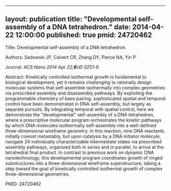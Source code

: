 
---
layout: publication
title:  "Developmental self-assembly of a DNA tetrahedron."
date:   2014-04-22 12:00:00
published: true
pmid: 24720462
---

Title: Developmental self-assembly of a DNA tetrahedron.

Authors: Sadowski JP, Calvert CR, Zhang DY, Pierce NA, Yin P

Journal: *ACS Nano 2014 Apr 22;**8**(4):3251-9*

Abstract: Kinetically controlled isothermal growth is fundamental to biological development, yet it remains challenging to rationally design molecular systems that self-assemble isothermally into complex geometries via prescribed assembly and disassembly pathways. By exploiting the programmable chemistry of base pairing, sophisticated spatial and temporal control have been demonstrated in DNA self-assembly, but largely as separate pursuits. By integrating temporal with spatial control, here we demonstrate the "developmental" self-assembly of a DNA tetrahedron, where a prescriptive molecular program orchestrates the kinetic pathways by which DNA molecules isothermally self-assemble into a well-defined three-dimensional wireframe geometry. In this reaction, nine DNA reactants initially coexist metastably, but upon catalysis by a DNA initiator molecule, navigate 24 individually characterizable intermediate states via prescribed assembly pathways, organized both in series and in parallel, to arrive at the tetrahedral final product. In contrast to previous work on dynamic DNA nanotechnology, this developmental program coordinates growth of ringed substructures into a three-dimensional wireframe superstructure, taking a step toward the goal of kinetically controlled isothermal growth of complex three-dimensional geometries.

PMID: 24720462

